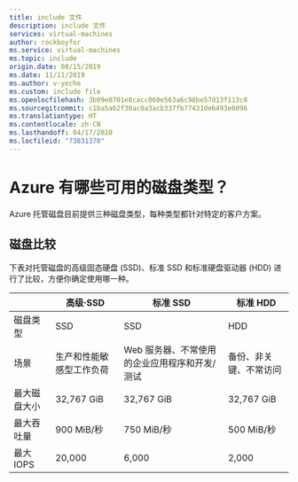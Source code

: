 ```yaml
---
title: include 文件
description: include 文件
services: virtual-machines
author: rockboyfor
ms.service: virtual-machines
ms.topic: include
origin.date: 08/15/2019
ms.date: 11/11/2019
ms.author: v-yeche
ms.custom: include file
ms.openlocfilehash: 3b09e0701e8cacc060e563a6c98be57d13f113c8
ms.sourcegitcommit: c1ba5a62f30ac0a3acb337fb77431de6493e6096
ms.translationtype: HT
ms.contentlocale: zh-CN
ms.lasthandoff: 04/17/2020
ms.locfileid: "73831370"
---
```

# <a name="what-disk-types-are-available-in-azure"></a>Azure 有哪些可用的磁盘类型？

<!--MOONCAKE: CURRENT NO Ultra SSD-->

Azure 托管磁盘目前提供三种磁盘类型，每种类型都针对特定的客户方案。

<!--MOONCAKE: CURRENT NO Ultra SSD-->

## <a name="disk-comparison"></a>磁盘比较

下表对托管磁盘的高级固态硬盘 (SSD)、标准 SSD 和标准硬盘驱动器 (HDD) 进行了比较，方便你确定使用哪一种。

<!--Not Available on ultra solid-state-drives (SSD) (preview)-->

|    | 高级·SSD   | 标准 SSD   | 标准 HDD   |
|---------|---------|---------|---------|
|磁盘类型   |SSD   |SSD   |HDD   |
|场景   |生产和性能敏感型工作负荷   |Web 服务器、不常使用的企业应用程序和开发/测试   |备份、非关键、不常访问   |
|最大磁盘大小   | 32,767 GiB    |32,767 GiB   |32,767 GiB   |
|最大吞吐量   |900 MiB/秒   |750 MiB/秒   |500 MiB/秒   |
|最大 IOPS   |20,000   |6,000   |2,000   |

<!--MOONCAKE: Disk size is less than 32,767 GiB-->
<!--Not Available on## Ultra SSD (preview)-->
